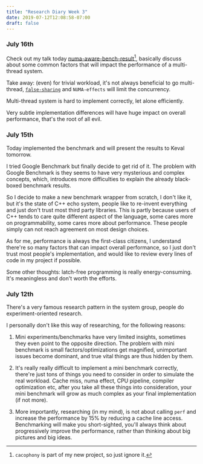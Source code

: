 ```yaml
---
title: "Research Diary Week 3"
date: 2019-07-12T12:08:58-07:00
draft: false 
---
```


### July 16th
Check out my talk today [numa-aware-bench-result](/pdf/numa-aware-bench-result.pdf)[^1], basically discuss about some common factors that will impact the performance of a multi-thread system.

Take away: (even) for trivial workload, it's not always beneficial to go multi-thread, [`false-sharing`](https://en.wikipedia.org/wiki/False_sharing) and `NUMA-effects` will limit the concurrency.

Multi-thread system is hard to implement correctly, let alone efficiently. 

Very subtle implementation differences will have huge impact on overall performance, that's the root of all evil. 


[^1]: `cacophony` is part of my new project, so just ignore it.


### July 15th
Today implemented the benchmark and will present the results to Keval tomorrow.

I tried Google Benchmark but finally decide to get rid of it. 
The problem with Google Benchmark is they seems to have very mysterious and complex concepts, which, introduces more difficulties to explain the already black-boxed benchmark results.

So I decide to make a new benchmark wrapper from scratch, I don't like it, but it's the state of C++ echo system, people like to re-invent everything and just don't trust most third party libraries.
This is partly because users of C++ tends to care quite different aspect of the language, some cares more on programmability, some cares more about performance. 
These people simply can not reach agreement on most design choices.

As for me, performance is always the first-class citizens, 
I understand there're so many factors that can impact overall performance, so I just don't trust most people's implementation,
and would like to review every lines of code in my project if possible.

Some other thoughts: latch-free programming is really energy-consuming. It's meaningless and don't worth the efforts.


### July 12th

There's a very famous research pattern in the system group, people do experiment-oriented research.

I personally don't like this way of researching, for the following reasons:

1. Mini experiments/benchmarks have very limited insights, sometimes they even point to the opposite direction.
The problem with mini benchmark is small factors/optimizations get magnified, unimportant issues become dominant, and true vital things are thus hidden by them. 

2. It's really really difficult to implement a mini benchmark correctly, there're just tons of things you need to consider in order to simulate the real workload. 
Cache miss, numa effect, CPU pipeline, compiler optimization etc, after you take all these things into consideration, your mini benchmark will grow as much complex as your final implementation (if not more). 

3. More importantly, researching (in my mind), is not about calling `perf` and increase the performance by 15% by reducing a cache line access.
Benchmarking will make you short-sighted, you'll always think about progressively improve the performance, rather than thinking about big pictures and big ideas.



